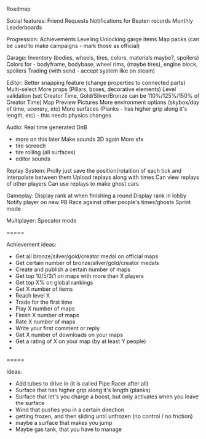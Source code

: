 Roadmap

Social features:
Friend Requests
Notifications for Beaten records
Monthly Leaderboards

Progression:
Achievements
Leveling
Unlocking garge items
Map packs (can be used to make campaigns - mark those as official)

Garage:
Inventory (bodies, wheels, tires, colors, materials maybe?, spoilers)
Colors for - bodyframe, bodybase, wheel rims, (maybe tires), engine block, spoilers
Trading (with send - accept system like on steam)

Editor:
Better snapping feature (change properties to connected parts)
Multi-select
More props (Pillars, boxes, decorative elements)
Level validation (set Creator Time, Gold/Silver/Bronze can be 110%/125%/150% of Creator Time)
Map Preview Pictures
More environment options (skybox/day of time, scenery, etc)
More surfaces (Planks - has higher grip along it's length, etc) - this needs physics changes

Audio:
Real time generated DnB
- more on this later
Make sounds 3D again
More sfx
- tire screech
- tire rolling (all surfaces)
- editor sounds

Replay System:
Prolly just save the position/rotaition of each tick and interpolate between them
Upload replays along with times
Can view replays of other players
Can use replays to make ghost cars

Gameplay:
Display rank at when finishing a round
Display rank in lobby
Notify player on new PB
Race against other people's times/ghosts
Sprint mode

Multiplayer:
Specator mode

=====

Achievement ideas:
- Get all bronze/silver/gold/creator medal on official maps
- Get certain number of bronze/silver/gold/creator medals
- Create and publish a certain number of maps
- Get top 10/5/3/1 on maps with more than X players
- Get top X% on global rankings
- Get X number of items
- Reach level X
- Trade for the first time
- Play X number of maps
- Finish X number of maps
- Rate X number of maps
- Write your first comment or reply
- Get X number of downloads on your maps
- Get a rating of X on your map (by at least Y people)
- 

=====

Ideas:
- Add tubes to drive in (it is called Pipe Racer after all)
- Surface that has higher grip along it's length (planks)
- Surface that let's you charge a boost, but only activates when you leave the surface
- Wind that pushes you in a certain direction
- getting frozen, and then sliding until unfrozen (no control / no friction)
- maybe a surface that makes you jump
- Maybe gas tank, that you have to manage
